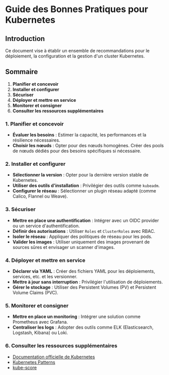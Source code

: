 # Guide des Bonnes Pratiques pour Kubernetes

## Introduction

Ce document vise à établir un ensemble de recommandations pour le déploiement, la configuration et la gestion d'un cluster Kubernetes.

## Sommaire

1. **Planifier et concevoir**
2. **Installer et configurer**
3. **Sécuriser**
4. **Déployer et mettre en service**
5. **Monitorer et consigner**
6. **Consulter les ressources supplémentaires**

### 1. Planifier et concevoir

- **Évaluer les besoins** : Estimer la capacité, les performances et la résilience nécessaires.
- **Choisir les nœuds** : Opter pour des nœuds homogènes. Créer des pools de nœuds dédiés pour des besoins spécifiques si nécessaire.

### 2. Installer et configurer

- **Sélectionner la version** : Opter pour la dernière version stable de Kubernetes.
- **Utiliser des outils d'installation** : Privilégier des outils comme `kubeadm`.
- **Configurer le réseau** : Sélectionner un plugin réseau adapté (comme Calico, Flannel ou Weave).

### 3. Sécuriser

- **Mettre en place une authentification** : Intégrer avec un OIDC provider ou un service d'authentification.
- **Définir des autorisations** : Utiliser `Roles` et `ClusterRoles` avec RBAC.
- **Isoler le réseau** : Appliquer des politiques de réseau pour les pods.
- **Valider les images** : Utiliser uniquement des images provenant de sources sûres et envisager un scanner d'images.

### 4. Déployer et mettre en service

- **Déclarer via YAML** : Créer des fichiers YAML pour les déploiements, services, etc. et les versionner.
- **Mettre à jour sans interruption** : Privilégier l'utilisation de déploiements.
- **Gérer le stockage** : Utiliser des Persistent Volumes (PV) et Persistent Volume Claims (PVC).

### 5. Monitorer et consigner

- **Mettre en place un monitoring** : Intégrer une solution comme Prometheus avec Grafana.
- **Centraliser les logs** : Adopter des outils comme ELK (Elasticsearch, Logstash, Kibana) ou Loki.

### 6. Consulter les ressources supplémentaires

- [Documentation officielle de Kubernetes](https://kubernetes.io/docs/)
- [Kubernetes Patterns](https://www.redhat.com/en/resources/kubernetes-patterns-ebook)
- [kube-score](https://kube-score.com/)